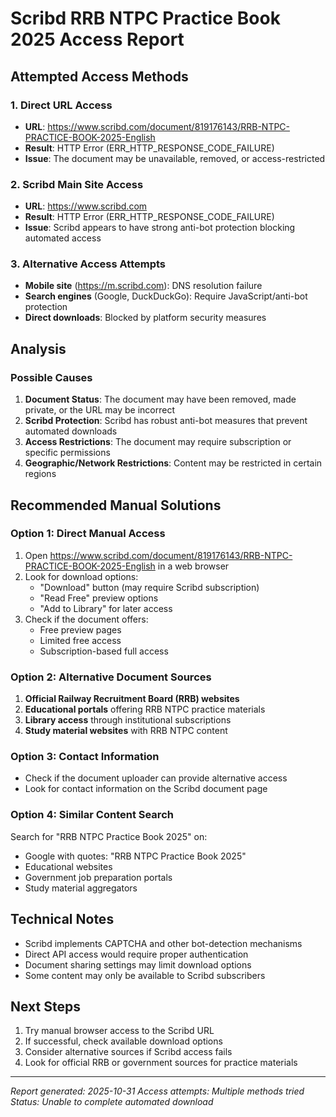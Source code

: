 # Scribd RRB NTPC Practice Book 2025 Access Report

## Attempted Access Methods

### 1. Direct URL Access
- **URL**: https://www.scribd.com/document/819176143/RRB-NTPC-PRACTICE-BOOK-2025-English
- **Result**: HTTP Error (ERR_HTTP_RESPONSE_CODE_FAILURE)
- **Issue**: The document may be unavailable, removed, or access-restricted

### 2. Scribd Main Site Access
- **URL**: https://www.scribd.com
- **Result**: HTTP Error (ERR_HTTP_RESPONSE_CODE_FAILURE)
- **Issue**: Scribd appears to have strong anti-bot protection blocking automated access

### 3. Alternative Access Attempts
- **Mobile site** (https://m.scribd.com): DNS resolution failure
- **Search engines** (Google, DuckDuckGo): Require JavaScript/anti-bot protection
- **Direct downloads**: Blocked by platform security measures

## Analysis

### Possible Causes
1. **Document Status**: The document may have been removed, made private, or the URL may be incorrect
2. **Scribd Protection**: Scribd has robust anti-bot measures that prevent automated downloads
3. **Access Restrictions**: The document may require subscription or specific permissions
4. **Geographic/Network Restrictions**: Content may be restricted in certain regions

## Recommended Manual Solutions

### Option 1: Direct Manual Access
1. Open https://www.scribd.com/document/819176143/RRB-NTPC-PRACTICE-BOOK-2025-English in a web browser
2. Look for download options:
   - "Download" button (may require Scribd subscription)
   - "Read Free" preview options
   - "Add to Library" for later access
3. Check if the document offers:
   - Free preview pages
   - Limited free access
   - Subscription-based full access

### Option 2: Alternative Document Sources
1. **Official Railway Recruitment Board (RRB) websites**
2. **Educational portals** offering RRB NTPC practice materials
3. **Library access** through institutional subscriptions
4. **Study material websites** with RRB NTPC content

### Option 3: Contact Information
- Check if the document uploader can provide alternative access
- Look for contact information on the Scribd document page

### Option 4: Similar Content Search
Search for "RRB NTPC Practice Book 2025" on:
- Google with quotes: "RRB NTPC Practice Book 2025"
- Educational websites
- Government job preparation portals
- Study material aggregators

## Technical Notes
- Scribd implements CAPTCHA and other bot-detection mechanisms
- Direct API access would require proper authentication
- Document sharing settings may limit download options
- Some content may only be available to Scribd subscribers

## Next Steps
1. Try manual browser access to the Scribd URL
2. If successful, check available download options
3. Consider alternative sources if Scribd access fails
4. Look for official RRB or government sources for practice materials

---
*Report generated: 2025-10-31*
*Access attempts: Multiple methods tried*
*Status: Unable to complete automated download*
